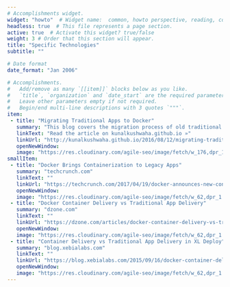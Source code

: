 ```yaml
---
# Accomplishments widget.
widget: "howto"  # Widget name:  common, howto perspective, reading, cd-with-jenkins-and-docker  etc
headless: true  # This file represents a page section.
active: true  # Activate this widget? true/false
weight: 3 # Order that this section will appear.
title: "Specific Technologies"
subtitle: ""

# Date format
date_format: "Jan 2006"

# Accomplishments.
#   Add/remove as many `[[item]]` blocks below as you like.
#   `title`, `organization` and `date_start` are the required parameters.
#   Leave other parameters empty if not required.
#   Begin/end multi-line descriptions with 3 quotes `"""`.
item:
 - title: "Migrating Traditional Apps to Docker"
   summary: "This blog covers the migration process of old traditional application into Docker."
   linkText: "Read the article on kunalkushwaha.github.io »"
   linkUrl: "http://kunalkushwaha.github.io/2016/08/12/migrating-traditional-apps-to-docker/"
   openNewWindow: 
   image: "https://res.cloudinary.com/agile-seo/image/fetch/w_176,dpr_1.0,d_blank_am8gzx.png/https%3A%2F%2Flogo.clearbit.com%2Fkunalkushwaha.github.io%3Fsize%3D250" 
smallItem: 
 - title: "Docker Brings Containerization to Legacy Apps"
   summary: "techcrunch.com"
   linkText: ""
   linkUrl: "https://techcrunch.com/2017/04/19/docker-announces-new-containerization-service-for-legacy-apps/"
   openNewWindow: 
   image: "https://res.cloudinary.com/agile-seo/image/fetch/w_62,dpr_1.0,d_blank_am8gzx.png/https%3A%2F%2Flogo.clearbit.com%2Ftechcrunch.com%3Fsize%3D250" 
 - title: "Docker Container Delivery vs Traditional App Delivery"
   summary: "dzone.com"
   linkText: ""
   linkUrl: "https://dzone.com/articles/docker-container-delivery-vs-traditional-app-deliv"
   openNewWindow: 
   image: "https://res.cloudinary.com/agile-seo/image/fetch/w_62,dpr_1.0,d_blank_am8gzx.png/https%3A%2F%2Flogo.clearbit.com%2Fdzone.com%3Fsize%3D250"
 - title: "Container Delivery vs Traditional App Delivery in XL Deploy"
   summary: "blog.xebialabs.com"
   linkText: ""
   linkUrl: "https://blog.xebialabs.com/2015/09/16/docker-container-delivery-vs-traditional-app-delivery-in-xl-deploy/"
   openNewWindow: 
   image: "https://res.cloudinary.com/agile-seo/image/fetch/w_62,dpr_1.0,d_blank_am8gzx.png/https%3A%2F%2Flogo.clearbit.com%2Fblog.xebialabs.com%3Fsize%3D250"
---
```

